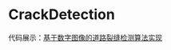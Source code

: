 # CrackDetection
代码展示：[基于数字图像的道路裂缝检测算法实现](https://nbviewer.org/github/lyl63/CrackDetection/blob/main/crack-recognition.ipynb)
